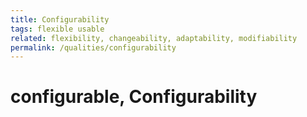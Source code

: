 ```yaml
---
title: Configurability
tags: flexible usable
related: flexibility, changeability, adaptability, modifiability
permalink: /qualities/configurability
---
```


# configurable, Configurability